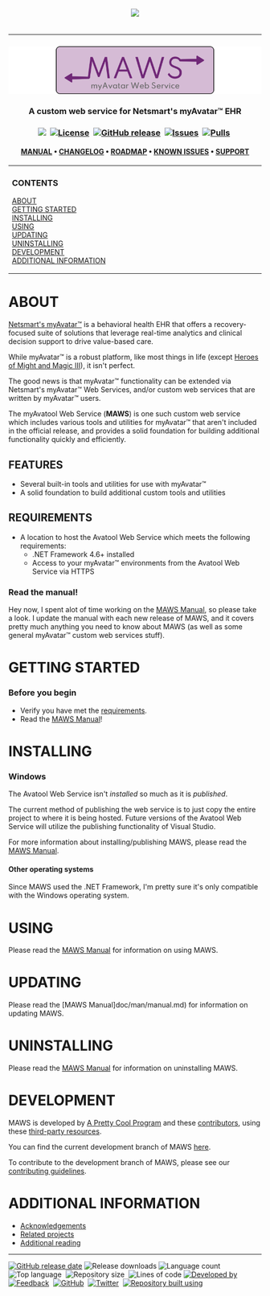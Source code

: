 <!--
  GitHub repository template (b210103)
  https://github.com/APrettyCoolProgram/my-development-environment/tree/master/templates/github/
-->
<h6 align="center">

  <img src="https://img.shields.io/badge/WARNING:-THIS%20IS%20BETA%20SOFTWARE-%23990000?style=for-the-badge">
  
</h6>

***

<h3 align="center">

  <img src="resources/asset/img/logo/maws-logo-800x150.png" alt="MyAvatool Web Service logo" width="800">
  <br>
  <br>
  A custom web service for Netsmart's myAvatar™ EHR
  <br>

</h3>

<h3 align="center">

  <img src="https://img.shields.io/badge/status-active-brightgreen?style=flat-square">&nbsp;
  [![License](https://img.shields.io/github/license/spectrum-health-systems/myavatool-web-service?style=flat-square)](https://www.apache.org/licenses/LICENSE-2.0)&nbsp;
  [![GitHub release](https://img.shields.io/github/v/release/spectrum-health-systems/myavatool-web-service?style=flat-square)](https://github.com/spectrum-health-systems/myavatool-web-service/releases)&nbsp;
  [![Issues](https://img.shields.io/github/issues/spectrum-health-systems/myavatool-web-service?style=flat-square)](https://github.com/spectrum-health-systems/myavatool-web-service/issues)&nbsp;
  [![Pulls](https://img.shields.io/github/issues-pr/spectrum-health-systems/myavatool-web-service?style=flat-square)](https://github.com/spectrum-health-systems/myavatool-web-service/pulls)&nbsp;

</h3>

<h4 align="center">

  [MANUAL](doc/man/manual.md)&nbsp;&bull;&nbsp;[CHANGELOG](doc/changelog.md)&nbsp;&bull;&nbsp;[ROADMAP](doc/roadmap.md)&nbsp;&bull;&nbsp;[KNOWN ISSUES](doc/known-issues.md)&nbsp;&bull;&nbsp;[SUPPORT](doc/support.md)
  <br>

</h4>

<!-- The HTML indentations have to stay this way to work. -->
<table>
<tr>
<td img src="non-existant-spacer.png" alt="non-existant-spacer" width="1000" height="1">

  ### CONTENTS
  [ABOUT](#about)<br>
  [GETTING STARTED](#getting-started)<br>
  [INSTALLING](#installing)<br>
  [USING](#using)<br>
  [UPDATING](#updating)<br>
  [UNINSTALLING](#uninstalling)<br>
  [DEVELOPMENT](#development)<br>
  [ADDITIONAL INFORMATION](#additional-information)<br>

</td>
</tr>
</table>

# ABOUT
[Netsmart's myAvatar™](https://www.ntst.com/Solutions-and-Services/Offerings/myAvatar) is a behavioral health EHR that offers a recovery-focused suite of solutions that leverage real-time analytics and clinical decision support to drive value-based care.

While myAvatar™ is a robust platform, like most things in life (except [Heroes of Might and Magic III](https://www.gog.com/game/heroes_of_might_and_magic_3_complete_edition)), it isn't perfect.

The good news is that myAvatar™ functionality can be extended via Netsmart's myAvatar™ Web Services, and/or custom web services that are written by myAvatar™ users.

The myAvatool Web Service (**MAWS**) is one such custom web service which includes various tools and utilities for myAvatar™ that aren't included in the official release, and provides a solid foundation for building additional functionality quickly and efficiently.

## FEATURES
* Several built-in tools and utilities for use with myAvatar™
* A solid foundation to build additional custom tools and utilities

## REQUIREMENTS
* A location to host the Avatool Web Service which meets the following requirements:
  * .NET Framework 4.6+ installed
  * Access to your myAvatar™ environments from the Avatool Web Service via HTTPS

### Read the manual!
Hey now, I spent alot of time working on the [MAWS Manual](doc/man/manual.md), so please take a look. I update the manual with each new release of MAWS, and it covers pretty much anything you need to know about MAWS (as well as some general myAvatar™ custom web services stuff).

# GETTING STARTED
### Before you begin
* Verify you have met the [requirements](#requirements).
* Read the [MAWS Manual](doc/man/manual.md)!

# INSTALLING
### Windows
The Avatool Web Service isn't *installed* so much as it is *published*.

The current method of publishing the web service is to just copy the entire project to where it is being hosted. Future versions of the Avatool Web Service will utilize the publishing functionality of Visual Studio.

For more information about installing/publishing MAWS, please read the [MAWS Manual](doc/man/manual-hosting-maws.md).

#### Other operating systems
Since MAWS used the .NET Framework, I'm pretty sure it's only compatible with the Windows operating system.

# USING
Please read the [MAWS Manual](doc/man/manual.md) for information on using MAWS.

# UPDATING
Please read the [MAWS Manual]doc/man/manual.md) for information on updating MAWS.

# UNINSTALLING
Please read the [MAWS Manual](doc/man/manual.md) for information on uninstalling MAWS.

# DEVELOPMENT
MAWS is developed by [A Pretty Cool Program](https://aprettycoolprogram.com) and these [contributors](doc/contributors.md), using these [third-party resources](built-with.md).

You can find the current development branch of MAWS [here](https://github.com/spectrum-health-systems/myavatool-web-service/tree/development-v1.0).

To contribute to the development branch of MAWS, please see our [contributing guidelines](doc/contributing.md).

# ADDITIONAL INFORMATION
* [Acknowledgements](doc/acknowledgements.md)
* [Related projects](doc/related-projects.md)
* [Additional reading](doc/additional-reading.md)

***

<!-- DEVELOPMENT FOOTER -->
[![GitHub release date](https://img.shields.io/github/release-date/spectrum-health-systems/myavatool-web-service?style=flat-square)](https://github.com/spectrum-health-systems/myavatool-web-service/releases)&nbsp;![Release downloads](https://img.shields.io/github/downloads/spectrum-health-systems/myavatool-web-service/total?style=flat-square)&nbsp;![Language count](https://img.shields.io/github/languages/count/spectrum-health-systems/myavatool-web-service?style=flat-square)&nbsp;
![Top language](https://img.shields.io/github/languages/top/spectrum-health-systems/myavatool-web-service?style=flat-square)&nbsp;
![Repository size](https://img.shields.io/github/repo-size/spectrum-health-systems/myavatool-web-service?style=flat-square)&nbsp;
![Lines of code](https://img.shields.io/tokei/lines/github/spectrum-health-systems/myavatool-web-service?style=flat-square)
[![Developed by](https://img.shields.io/badge/developed%20by-a%20pretty%20cool%20program-17806D?style=flat-square)](https://aprettycoolprogram.com)&nbsp;
[![Feedback](https://img.shields.io/badge/feedback@aprettycoolprogram.com-17806D?style=flat-square)](mailto:feedback@aprettycoolprogram.com)&nbsp;
[![GitHub](https://img.shields.io/github/followers/aprettycoolprogram.svg?label=GitHub&style=social)](https://github.com/aprettycoolprogram)&nbsp;
[![Twitter](https://img.shields.io/twitter/follow/aprettycoolprog.svg?label=Twitter&style=social)](https://twitter.com/aprettycoolprog)&nbsp;
[![Repository built using](https://img.shields.io/badge/README%20built%20using-a%20pretty%20cool%20README%20template-17806D.svg)](https://github.com/APrettyCoolProgram/my-development-environment/tree/development/templates/github)